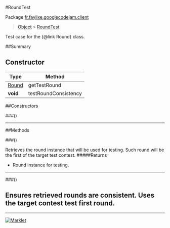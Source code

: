 #RoundTest

Package [fr.faylixe.googlecodejam.client](README.md)<br>
> [Object](../../../java/lang/Object.md) > [RoundTest](RoundTest.md)

Test case for the {@link Round} class.

##Summary

Constructor
 --- 
Type | Method
 --- | --- 
[Round](Round.md) | getTestRound
**void** | testRoundConsistency

##Constructors

###()



---

##Methods

###()


Retrieves the round instance that will
 be used for testing. Such round will be the first
 of the target test contest.
#####Returns


* Round instance for testing.

---
###()


Ensures retrieved rounds are consistent.
 Uses the target contest test first round.
---
---
[![Marklet](https://img.shields.io/badge/Generated%20by-Marklet-green.svg)](https://github.com/Faylixe/marklet)